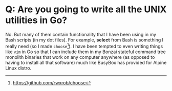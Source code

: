 # Q: Are you going to write all the UNIX utilities in Go?

No. But many of them contain functionality that I have been using in my Bash scripts (in my dot files). For example, **select** from Bash is something I really need (so I made `choose`[^1]). I have been tempted to even writing things like `vim` in Go so that I can include them in my Bonzai stateful command tree monolith binaries that work on any computer anywhere (as opposed to having to install all that software) much like BusyBox has provided for Alpine Linux distro.

[^1]: https://github.com/rwxrob/choose
